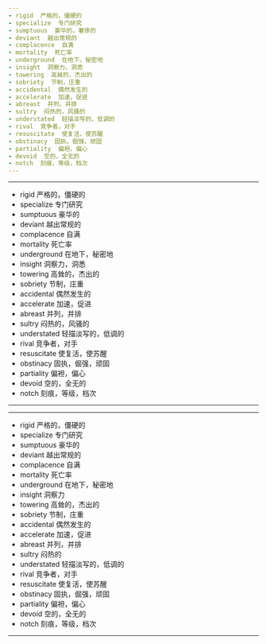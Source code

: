 ```yaml
---
- rigid  严格的，僵硬的
- specialize  专门研究
- sumptuous  豪华的，奢侈的
- deviant  越出常规的
- complacence  自满
- mortality  死亡率
- underground  在地下，秘密地
- insight  洞察力，洞悉
- towering  高耸的，杰出的
- sobriety  节制，庄重
- accidental  偶然发生的
- accelerate  加速，促进
- abreast  并列，并排
- sultry  闷热的，风骚的
- understated  轻描淡写的，低调的
- rival  竞争者，对手
- resuscitate  使复活，使苏醒
- obstinacy  固执，倔强，顽固
- partiality  偏袒，偏心
- devoid  空的，全无的
- notch  刻痕，等级，档次
---
```


---
- rigid  严格的，僵硬的
- specialize   专门研究
- sumptuous  豪华的
- deviant  越出常规的
- complacence  自满
- mortality  死亡率
- underground  在地下，秘密地
- insight  洞察力，洞悉
- towering  高耸的，杰出的
- sobriety  节制，庄重
- accidental  偶然发生的
- accelerate  加速，促进
- abreast  并列，并排
- sultry  闷热的，风骚的
- understated  轻描淡写的，低调的
- rival 竞争者，对手
- resuscitate  使复活，使苏醒
- obstinacy  固执，倔强，顽固
- partiality  偏袒，偏心
- devoid  空的，全无的
- notch  刻痕，等级，档次
---

---
- rigid  严格的，僵硬的
- specialize  专门研究
- sumptuous  豪华的
- deviant  越出常规的
- complacence  自满
- mortality  死亡率
- underground  在地下，秘密地
- insight  洞察力 
- towering  高耸的，杰出的
- sobriety  节制，庄重
- accidental  偶然发生的
- accelerate  加速，促进
- abreast  并列，并排
- sultry  闷热的
- understated  轻描淡写的，低调的
- rival  竞争者，对手
- resuscitate  使复活，使苏醒
- obstinacy  固执，倔强，顽固
- partiality  偏袒，偏心
- devoid  空的，全无的
- notch  刻痕，等级，档次
---